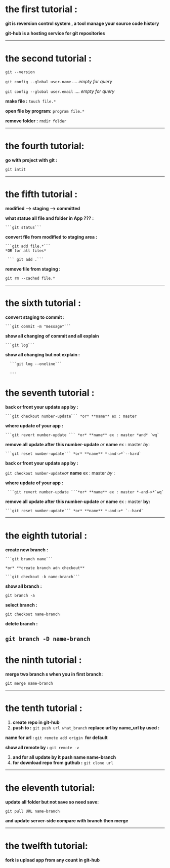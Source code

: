 # the first tutorial :

 **git is reversion control system , a tool manage your source code history**
  
  **git-hub is a hosting service for git repositories**
  
---

# the second tutorial :

  ```git --version```
  
  ``` git config --global user.name ``` .... *empty for query*
  
  ```git config --global user.email``` .... *empty for query*
  
  **make file :** ```touch file.*```
  
  **open file by program:** ```program file.*```
  
  **remove folder :** ```rmdir folder```
  
---

# the fourth tutorial:

**go with project with git :**

  ```git intit```
  
---

# the fifth tutorial :

  **modified --> staging --> committed**
  
  **what statue all file and folder in App ??? :**
  
    ```git status```
    
  **convert file from modified to staging area :**
  
    ```git add file.*```
    *OR for all files*
    
     ``` git add .```

  **remove file from staging :**
  
  ```git rm --cached file.*```
  
  ---
  
# the sixth tutorial  :

  **convert staging to commit :**
  
    ```git commit -m "message"```

 **show all changing of commit and all explain**
 
    ```git log```
    
   **show all changing but not explain :**
   
      ```git log --oneline```
      
      ---
      
# the seventh tutorial :

  **back or front your update app by :**
  
    ```git checkout number-update``` *or* **name** ex : master
    
  **where update of your app :**
  
    ```git revert number-update ``` *or* **name** ex : master *and* `wq`
    
  **remove all update after this number-update** *or* **name** ex : master *by*:
  
    ```git reset number-update``` *or* **name** *-and->*`--hard`
    
  **back or front your update app by :**
  
   ``` git checkout number-update ```*or* **name** ex : master *by* :
   
  **where update of your app :**
  
     ```git revert number-update ```*or* **name** ex : master *-and->*`wq`
     
  **remove all update after this number-update** *or* **name** ex : master **by:**
  
    ```git reset number-update``` *or* **name** *-and->* `--hard`
    
  ---
    
# the eighth tutorial :

  **create new branch :**
  
    ```git branch name```
    
    *or* **create branch adn checkout**
    
    ```git checkout -b name-branch```
    
  **show all branch :**
  
  ```git branch -a```
  
  **select branch :**
  
  ```git checkout name-branch```
  
  **delete branch :**
  
  ```git branch -D name-branch```
---

# the ninth tutorial :

**merge two branch s  when you in first branch:**

```git merge name-branch```

---

# the tenth tutorial :
  1.  **create repo in git-hub**
  2.  **push to :** ```git push url what_branch```  **replace url by name_url by used :**
  
  **name for url :** ```git remote add origin ```**for default**
  
  **show all remote by :** ```git remote -v```
  
  3. **and for all update by it push name name-branch**
  4. **for download repo from guthub :** ```git clone url```
  
  ----
  
# the eleventh tutorial:

**update all folder but not save so need save:**

  ```git pull URL name-branch```
  
**and update server-side compare with branch then merge**

---
# the twelfth tutorial:

**fork is upload app from any count in git-hub**


